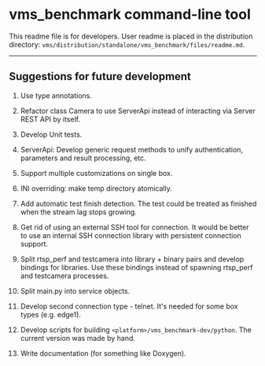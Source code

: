 # vms_benchmark command-line tool

This readme file is for developers. User readme is placed in the distribution directory:
`vms/distribution/standalone/vms_benchmark/files/readme.md`.

---------------------------------------------------------------------------------------------------
## Suggestions for future development

1. Use type annotations.

2. Refactor class Camera to use ServerApi instead of interacting via Server REST API by itself.

3. Develop Unit tests.

4. ServerApi: Develop generic request methods to unify authentication, parameters and result
processing, etc.

5. Support multiple customizations on single box.

6. INI overriding: make temp directory atomically.

7. Add automatic test finish detection. The test could be treated as finished when the stream lag
stops growing.

8. Get rid of using an external SSH tool for connection. It would be better to use an internal SSH
connection library with persistent connection support.

9. Split rtsp_perf and testcamera into library + binary pairs and develop bindings for libraries.
Use these bindings instead of spawning rtsp_perf and testcamera processes.

10. Split main.py into service objects.

11. Develop second connection type - telnet. It's needed for some box types (e.g. edge1).

12. Develop scripts for building `<platform>/vms_benchmark-dev/python`. The current version was made
by hand.

13. Write documentation (for something like Doxygen).